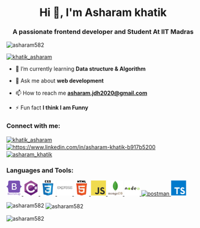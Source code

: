 <h1 align="center">Hi 👋, I'm Asharam khatik</h1>
<h3 align="center">A passionate frontend developer and Student At IIT Madras</h3>

<p align="left"> <img src="https://source.unsplash.com/1400x400/?code,apple,data-analysis,professional" alt="asharam582" /> </p>

<p align="left"> <a href="https://twitter.com/khatik_asharam" target="blank"><img src="https://img.shields.io/twitter/follow/khatik_asharam?logo=twitter&style=for-the-badge" alt="khatik_asharam" /></a> </p>

- 🌱 I’m currently learning **Data structure & Algorithm**

- 💬 Ask me about **web development**

- 📫 How to reach me **asharam.jdh2020@gmail.com**

- ⚡ Fun fact **I think I am Funny**

<h3 align="left">Connect with me:</h3>
<p align="left">
<a href="https://twitter.com/khatik_asharam" target="blank"><img align="center" src="https://raw.githubusercontent.com/rahuldkjain/github-profile-readme-generator/master/src/images/icons/Social/twitter.svg" alt="khatik_asharam" height="30" width="40" /></a>
<a href="https://linkedin.com/in/https://www.linkedin.com/in/asharam-khatik-b917b5200" target="blank"><img align="center" src="https://raw.githubusercontent.com/rahuldkjain/github-profile-readme-generator/master/src/images/icons/Social/linked-in-alt.svg" alt="https://www.linkedin.com/in/asharam-khatik-b917b5200" height="30" width="40" /></a>
<a href="https://instagram.com/asharam_khatik" target="blank"><img align="center" src="https://raw.githubusercontent.com/rahuldkjain/github-profile-readme-generator/master/src/images/icons/Social/instagram.svg" alt="asharam_khatik" height="30" width="40" /></a>
</p>

<h3 align="left">Languages and Tools:</h3>
<p align="left"> <a href="https://getbootstrap.com" target="_blank" rel="noreferrer"> <img src="https://raw.githubusercontent.com/devicons/devicon/master/icons/bootstrap/bootstrap-plain-wordmark.svg" alt="bootstrap" width="40" height="40"/> </a> <a href="https://www.w3schools.com/cs/" target="_blank" rel="noreferrer"> <img src="https://raw.githubusercontent.com/devicons/devicon/master/icons/csharp/csharp-original.svg" alt="csharp" width="40" height="40"/> </a> <a href="https://www.w3schools.com/css/" target="_blank" rel="noreferrer"> <img src="https://raw.githubusercontent.com/devicons/devicon/master/icons/css3/css3-original-wordmark.svg" alt="css3" width="40" height="40"/> </a> <a href="https://expressjs.com" target="_blank" rel="noreferrer"> <img src="https://raw.githubusercontent.com/devicons/devicon/master/icons/express/express-original-wordmark.svg" alt="express" width="40" height="40"/> </a> <a href="https://www.w3.org/html/" target="_blank" rel="noreferrer"> <img src="https://raw.githubusercontent.com/devicons/devicon/master/icons/html5/html5-original-wordmark.svg" alt="html5" width="40" height="40"/> </a> <a href="https://developer.mozilla.org/en-US/docs/Web/JavaScript" target="_blank" rel="noreferrer"> <img src="https://raw.githubusercontent.com/devicons/devicon/master/icons/javascript/javascript-original.svg" alt="javascript" width="40" height="40"/> </a> <a href="https://www.mongodb.com/" target="_blank" rel="noreferrer"> <img src="https://raw.githubusercontent.com/devicons/devicon/master/icons/mongodb/mongodb-original-wordmark.svg" alt="mongodb" width="40" height="40"/> </a> <a href="https://nodejs.org" target="_blank" rel="noreferrer"> <img src="https://raw.githubusercontent.com/devicons/devicon/master/icons/nodejs/nodejs-original-wordmark.svg" alt="nodejs" width="40" height="40"/> </a> <a href="https://postman.com" target="_blank" rel="noreferrer"> <img src="https://www.vectorlogo.zone/logos/getpostman/getpostman-icon.svg" alt="postman" width="40" height="40"/> </a> <a href="https://www.typescriptlang.org/" target="_blank" rel="noreferrer"> <img src="https://raw.githubusercontent.com/devicons/devicon/master/icons/typescript/typescript-original.svg" alt="typescript" width="40" height="40"/> </a> </p>

<p><img align="left" src="https://github-readme-stats.vercel.app/api/top-langs?username=asharam582&show_icons=true&locale=en&layout=compact" alt="asharam582" /></p>

<p>&nbsp;<img align="center" src="https://github-readme-stats.vercel.app/api?username=asharam582&show_icons=true&locale=en" alt="asharam582" /></p>

<p><img align="center" src="https://github-readme-streak-stats.herokuapp.com/?user=asharam582&" alt="asharam582" /></p>
